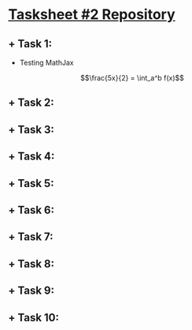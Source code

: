# [Tasksheet \#2 Repository]()

## + Task 1:
  - Testing MathJax

  $$\frac{5x}{2} = \int_a^b f(x)$$


## + Task 2:

## + Task 3:

## + Task 4:

## + Task 5:

## + Task 6:

## + Task 7:

## + Task 8:

## + Task 9:

## + Task 10:
